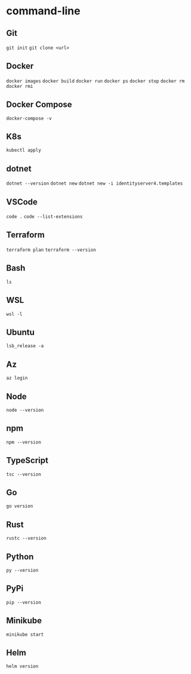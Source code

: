 # command-line

## Git

`git init`
`git clone <url>`

## Docker

`docker images`
`docker build`
`docker run`
`docker ps`
`docker stop`
`docker rm`
`docker rmi`

## Docker Compose

`docker-compose -v`

## K8s

`kubectl apply`

## dotnet

`dotnet --version`
`dotnet new`
`dotnet new -i identityserver4.templates`

## VSCode

`code .`
`code --list-extensions`

## Terraform

`terraform plan`
`terraform --version`

## Bash

`ls`

## WSL

`wsl -l`

## Ubuntu

`lsb_release -a`

## Az

`az login`

## Node

`node --version`

## npm

`npm --version`

## TypeScript

`tsc --version`

## Go

`go version`

## Rust

`rustc --version`

## Python

`py --version`

## PyPi

`pip --version`

## Minikube

`minikube start`

## Helm

`helm version`





